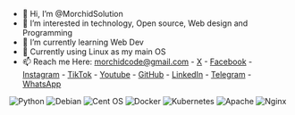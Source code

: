 - 👋 Hi, I’m @MorchidSolution
- 👀 I’m interested in technology, Open source, Web design and Programming
- 🌱 I’m currently learning Web Dev
- 🫡 Currently using Linux as my main OS
- 📫 Reach me Here: morchidcode@gmail.com  -  [X](https://twitter.com/MorchidCode)  - [Facebook](https://www.facebook.com/MorchidCode) -  [Instagram](https://www.instagram.com/morchidcode) - [TikTok](https://www.tiktok.com/@morchidcode) - [Youtube](https://www.youtube.com/@MorchidCode) -  [GitHub](https://github.com/MorchidCode)  -  [LinkedIn](https://linkedin.com/in/morchidcode)  -  [Telegram](https://t.me/MorchidCode)  -  [WhatsApp](https://wa.me/+212631781925/)
<!--  
- 🤩 Take a look at my website for hiring or consulting: [morchidcode.com]([https://mrzakaria.com/](https://morchidcode.github.io/my_website/))
-->
![Python](https://img.shields.io/badge/python-3670A0?style=for-the-badge&logo=python&logoColor=ffdd54) ![Debian](https://img.shields.io/badge/Debian-D70A53?style=for-the-badge&logo=debian&logoColor=white)  ![Cent OS](https://img.shields.io/badge/cent%20os-002260?style=for-the-badge&logo=centos&logoColor=F0F0F0)  ![Docker](https://img.shields.io/badge/docker-%230db7ed.svg?style=for-the-badge&logo=docker&logoColor=white)  ![Kubernetes](https://img.shields.io/badge/kubernetes-%23326ce5.svg?style=for-the-badge&logo=kubernetes&logoColor=white) ![Apache](https://img.shields.io/badge/apache-%23D42029.svg?style=for-the-badge&logo=apache&logoColor=white)  ![Nginx](https://img.shields.io/badge/nginx-%23009639.svg?style=for-the-badge&logo=nginx&logoColor=white) 
